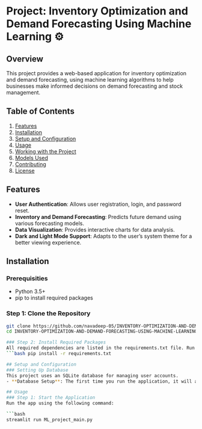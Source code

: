 # Project: Inventory Optimization and Demand Forecasting Using Machine Learning ⚙

## Overview

This project provides a web-based application for inventory optimization and demand forecasting, using machine learning algorithms to help businesses make informed decisions on demand forecasting and stock management.

## Table of Contents

1. [Features](#features)
2. [Installation](#installation)
3. [Setup and Configuration](#setup-and-configuration)
4. [Usage](#usage)
5. [Working with the Project](#working-with-the-project)
6. [Models Used](#models-used)
7. [Contributing](#contributing)
8. [License](#license)

## Features
- **User Authentication**: Allows user registration, login, and password reset.
- **Inventory and Demand Forecasting**: Predicts future demand using various forecasting models.
- **Data Visualization**: Provides interactive charts for data analysis.
- **Dark and Light Mode Support**: Adapts to the user’s system theme for a better viewing experience.

## Installation
### Prerequisities
- Python 3.5+
- pip to install required packages
### Step 1: Clone the Repository
```bash
git clone https://github.com/navadeep-05/INVENTORY-OPTIMIZATION-AND-DEMAND-FORECASTING-USING-MACHINE-LEARNING.git
cd INVENTORY-OPTIMIZATION-AND-DEMAND-FORECASTING-USING-MACHINE-LEARNING

### Step 2: Install Required Packages
All required dependencies are listed in the requirements.txt file. Run the following command to install them:
```bash pip install -r requirements.txt

## Setup and Configuration
### Setting Up Database
This project uses an SQLite database for managing user accounts.
- **Database Setup**: The first time you run the application, it will automatically create a `users_data.db` file in the root directory and set up the `users` table.

## Usage
### Step 1: Start the Application
Run the app using the following command:

```bash
streamlit run ML_project_main.py
